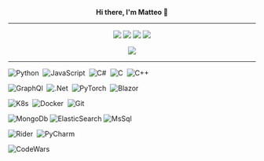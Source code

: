 <p align="center">
  <strong>Hi there, I'm Matteo 👋</strong>
</p>

---

<p align="center">
  <a href="https://linkedin.com/in/matteo-t-10124020"><img src="https://img.shields.io/badge/-Matteo%20Tosato-0077B5?style=flat&logo=Linkedin&logoColor=white"/></a>
  <a href="https://instagram.com/matteott7"><img src="https://img.shields.io/badge/-@matteott7-E4405F?style=flat&logo=Instagram&logoColor=white"/></a>
  <a href="https://www.pinterest.com/matteotosato"><img src="https://img.shields.io/badge/-@matteotosato-BD081C?style=flat&logo=Pinterest&logoColor=white"/></a>
  <a href="https://twitter.com/vishvamitra87"><img src="https://img.shields.io/badge/-@vishvamitra87-0077B5?style=flat&logo=Twitter&logoColor=white"/></a>
  
</p>

<p align="center">
  <a><img src="https://www.codewars.com/users/vishvamitra/badges/small"/></a>
</p>

---

![Python](https://img.shields.io/badge/-Python-05122A?style=flat&logo=python)&nbsp;
![JavaScript](https://img.shields.io/badge/-JavaScript-05122A?style=flat&logo=javascript)&nbsp;
![C#](https://img.shields.io/badge/-C%23-05122A?style=flat&logo=c-sharp)&nbsp;
![C](https://img.shields.io/badge/-C-05122A?style=flat&logo=C&logoColor=A8B9CC)&nbsp;
![C++](https://img.shields.io/badge/-C++-05122A?style=flat&logo=C%2B%2B&logoColor=00599C)&nbsp;

![GraphQl](https://img.shields.io/badge/-GraphQl-05122A?style=flat&logo=graphql)&nbsp;
![.Net](https://img.shields.io/badge/-.NET-05122A?style=flat&logo=.net)&nbsp;
![PyTorch](https://img.shields.io/badge/-PyTorch-05122A?style=flat&logo=pytorch)&nbsp;
![Blazor](https://img.shields.io/badge/-Blazor-05122A?style=flat&logo=blazor)&nbsp;

![K8s](https://img.shields.io/badge/-Kubernetes-05122A?style=flat&logo=kubernetes)&nbsp;
![Docker](https://img.shields.io/badge/-Docker-05122A?style=flat&logo=docker)&nbsp;
![Git](https://img.shields.io/badge/-Git-05122A?style=flat&logo=git)&nbsp;

![MongoDb](https://img.shields.io/badge/-MongoDb-05122A?style=flat&logo=mongodb)
![ElasticSearch](https://img.shields.io/badge/-ElasticSearch-05122A?style=flat&logo=elasticsearch)
![MsSql](https://img.shields.io/badge/-Microsoft%20Sql%20Server-05122A?style=flat&logo=microsoft%20sql%20server)

![Rider](https://img.shields.io/badge/-Rider-05122A?style=flat&logo=rider)&nbsp;
![PyCharm](https://img.shields.io/badge/-PyCharm-05122A?style=flat&logo=pycharm)

![CodeWars](https://img.shields.io/badge/-CodeWars-05122A?style=flat&logo=codewars&logoColor=red)
